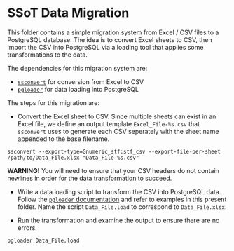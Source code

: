 SSoT Data Migration
===================

This folder contains a simple migration system from Excel / CSV files to a PostgreSQL database. The idea is to convert Excel sheets to CSV, then import the CSV into PostgreSQL via a loading tool that applies some transformations to the data.

The dependencies for this migration system are:

- [`ssconvert`](https://help.gnome.org/users/gnumeric/stable/gnumeric.html#sect-files-ssconvert) for conversion from Excel to CSV
- [`pgloader`](https://pgloader.io/) for data loading into PostgreSQL

The steps for this migration are:

- Convert the Excel sheet to CSV. Since multiple sheets can exist in an Excel file, we define an output template `Excel_File-%s.csv` that `ssconvert` uses to generate each CSV seperately with the sheet name appended to the base filename.
```
ssconvert --export-type=Gnumeric_stf:stf_csv --export-file-per-sheet /path/to/Data_File.xlsx "Data_File-%s.csv"
```
**WARNING!** You will need to ensure that your CSV headers do not contain newlines in order for the data transformation to succeed.

- Write a data loading script to transform the CSV into PostgreSQL data. Follow the [`pgloader` documentation](https://pgloader.readthedocs.io/en/latest/tutorial/tutorial.html#loading-csv-data-with-pgloader) and refer to examples in this present folder. Name the script `Data_File.load` to correspond to `Data_File.xlsx`.

- Run the transformation and examine the output to ensure there are no errors.
```
pgloader Data_File.load
```
